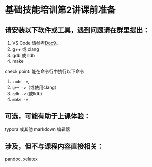 # 基础技能培训第2讲课前准备



## 请安装以下软件或工具，遇到问题请在群里提出：

1. VS Code      请参考[Doc9](https://docs.net9.org/basic/vscode/)。
2. g++ 或 clang
3. gdb 或 lldb
4. make

check point: 能在命令行中执行以下命令

1. `code -v`, 
2. `g++ -v`（或使用clang）
3. `gdb -v` (或lldb)
4. `make -v`

## 可选，可能有助于上课体验：

typora 或其他 markdown 编辑器

## 涉及，但不与课程内容直接相关：

pandoc, xelatex





